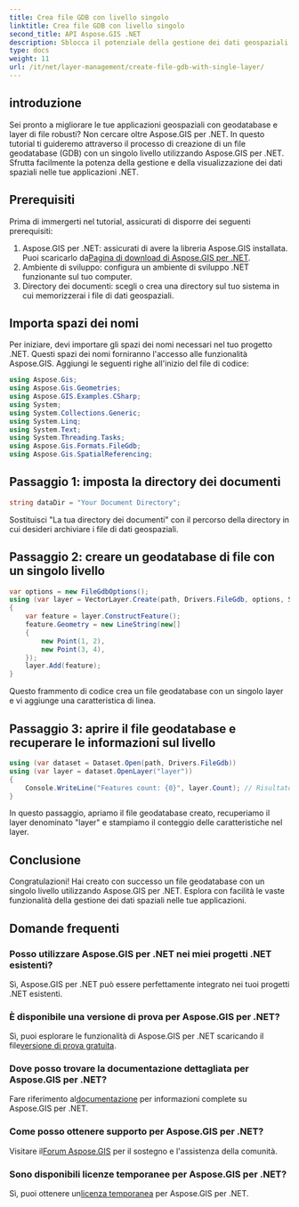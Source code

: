 ```yaml
---
title: Crea file GDB con livello singolo
linktitle: Crea file GDB con livello singolo
second_title: API Aspose.GIS .NET
description: Sblocca il potenziale della gestione dei dati geospaziali in .NET con Aspose.GIS. Scopri come creare geodatabase di file e layer passo dopo passo. Scarica ora!
type: docs
weight: 11
url: /it/net/layer-management/create-file-gdb-with-single-layer/
---
```

## introduzione
Sei pronto a migliorare le tue applicazioni geospaziali con geodatabase e layer di file robusti? Non cercare oltre Aspose.GIS per .NET. In questo tutorial ti guideremo attraverso il processo di creazione di un file geodatabase (GDB) con un singolo livello utilizzando Aspose.GIS per .NET. Sfrutta facilmente la potenza della gestione e della visualizzazione dei dati spaziali nelle tue applicazioni .NET.
## Prerequisiti
Prima di immergerti nel tutorial, assicurati di disporre dei seguenti prerequisiti:
1.  Aspose.GIS per .NET: assicurati di avere la libreria Aspose.GIS installata. Puoi scaricarlo da[Pagina di download di Aspose.GIS per .NET](https://releases.aspose.com/gis/net/).
2. Ambiente di sviluppo: configura un ambiente di sviluppo .NET funzionante sul tuo computer.
3. Directory dei documenti: scegli o crea una directory sul tuo sistema in cui memorizzerai i file di dati geospaziali.
## Importa spazi dei nomi
Per iniziare, devi importare gli spazi dei nomi necessari nel tuo progetto .NET. Questi spazi dei nomi forniranno l'accesso alle funzionalità Aspose.GIS. Aggiungi le seguenti righe all'inizio del file di codice:
```csharp
using Aspose.Gis;
using Aspose.Gis.Geometries;
using Aspose.GIS.Examples.CSharp;
using System;
using System.Collections.Generic;
using System.Linq;
using System.Text;
using System.Threading.Tasks;
using Aspose.Gis.Formats.FileGdb;
using Aspose.Gis.SpatialReferencing;
```
## Passaggio 1: imposta la directory dei documenti
```csharp
string dataDir = "Your Document Directory";
```
Sostituisci "La tua directory dei documenti" con il percorso della directory in cui desideri archiviare i file di dati geospaziali.
## Passaggio 2: creare un geodatabase di file con un singolo livello
```csharp
var options = new FileGdbOptions();
using (var layer = VectorLayer.Create(path, Drivers.FileGdb, options, SpatialReferenceSystem.Wgs84))
{
    var feature = layer.ConstructFeature();
    feature.Geometry = new LineString(new[]
    {
        new Point(1, 2),
        new Point(3, 4),
    });
    layer.Add(feature);
}
```
Questo frammento di codice crea un file geodatabase con un singolo layer e vi aggiunge una caratteristica di linea.
## Passaggio 3: aprire il file geodatabase e recuperare le informazioni sul livello
```csharp
using (var dataset = Dataset.Open(path, Drivers.FileGdb))
using (var layer = dataset.OpenLayer("layer"))
{
    Console.WriteLine("Features count: {0}", layer.Count); // Risultato: conteggio delle funzionalità: 1
}
```
In questo passaggio, apriamo il file geodatabase creato, recuperiamo il layer denominato "layer" e stampiamo il conteggio delle caratteristiche nel layer.
## Conclusione
Congratulazioni! Hai creato con successo un file geodatabase con un singolo livello utilizzando Aspose.GIS per .NET. Esplora con facilità le vaste funzionalità della gestione dei dati spaziali nelle tue applicazioni.
## Domande frequenti
### Posso utilizzare Aspose.GIS per .NET nei miei progetti .NET esistenti?
Sì, Aspose.GIS per .NET può essere perfettamente integrato nei tuoi progetti .NET esistenti.
### È disponibile una versione di prova per Aspose.GIS per .NET?
 Sì, puoi esplorare le funzionalità di Aspose.GIS per .NET scaricando il file[versione di prova gratuita](https://releases.aspose.com/).
### Dove posso trovare la documentazione dettagliata per Aspose.GIS per .NET?
 Fare riferimento al[documentazione](https://reference.aspose.com/gis/net/) per informazioni complete su Aspose.GIS per .NET.
### Come posso ottenere supporto per Aspose.GIS per .NET?
 Visitare il[Forum Aspose.GIS](https://forum.aspose.com/c/gis/33) per il sostegno e l'assistenza della comunità.
### Sono disponibili licenze temporanee per Aspose.GIS per .NET?
 Sì, puoi ottenere un[licenza temporanea](https://purchase.aspose.com/temporary-license/) per Aspose.GIS per .NET.